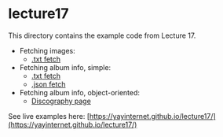 # lecture17

This directory contains the example code from Lecture 17.

- Fetching images:
  - [.txt fetch](images-text/fetch-complete.html)
- Fetching album info, simple:
  - [.txt fetch](albums/fetch-text.html)
  - [.json fetch](albums/fetch-json.html)
- Fetching album info, object-oriented:
  - [Discography page](oo-albums/discography.html)

See live examples here:
[https://yayinternet.github.io/lecture17/](https://yayinternet.github.io/lecture17/)
